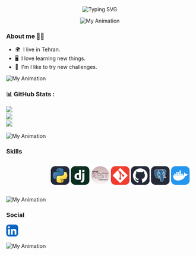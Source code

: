 <div align="center">
  <img src="https://readme-typing-svg.herokuapp.com?font=Fira+Code&size=30&pause=1000&color=00FFFF&center=true&vCenter=true&width=800&lines=Hello%2C+I'm+Loghman+Moradi+;I+am+a+Python+programmer;" alt="Typing SVG" />
</div>

<div align="center">
  
![My Animation](https://user-images.githubusercontent.com/74038190/212750147-854a394f-fee9-4080-9770-78a4b7ece53f.gif)

</div>




### About me 👨‍💻

- 🌍  I live in Tehran.
- 🖥️  I love learning new things.
- 🧠  I'm I like to try new challenges.


![My Animation](https://user-images.githubusercontent.com/74038190/212284115-f47cd8ff-2ffb-4b04-b5bf-4d1c14c0247f.gif)


 ### 📊 GitHub Stats :

![](https://github-readme-stats.vercel.app/api?username=Loghman-Moradi&theme=radical&hide_border=false&include_all_commits=false&count_private=false)<br/>
![](https://github-readme-streak-stats.herokuapp.com/?user=Loghman-Moradi&theme=radical&hide_border=false)<br/>
![](https://github-readme-stats.vercel.app/api/top-langs/?username=Loghman-Moradi&theme=radical&hide_border=false&include_all_commits=false&count_private=false&layout=compact)

![My Animation](https://user-images.githubusercontent.com/74038190/212284115-f47cd8ff-2ffb-4b04-b5bf-4d1c14c0247f.gif)

### Skills

<div style="text-align: right;">
<p style="display: inline-block; margin-right: 10px;">
    <a href="https://www.python.org/" target="_blank" rel="noreferrer"><img src="https://github.com/tandpfun/skill-icons/blob/main/icons/Python-Dark.svg" width="50" height="50"/></a>
    <a href="https://www.djangoproject.com/" target="_blank" rel="noreferrer"><img src="https://github.com/tandpfun/skill-icons/blob/main/icons/Django.svg" width="50" height="50"/></a>
    <a href="https://www.django-rest-framework.org/" target="_blank" rel="noreferrer"><img src="https://github.com/Loghman-Moradi/Loghman-Moradi/blob/main/cropped_image%20(1).png?raw=true" width="50" height="50"/></a>
    <a href="https://git-scm.com/" target="_blank" rel="noreferrer"><img src="https://github.com/tandpfun/skill-icons/blob/main/icons/Git.svg" width="50" height="50"/></a>
    <a href="https://github.com"><img src="https://github.com/tandpfun/skill-icons/blob/main/icons/Github-Dark.svg" width="50" height="50"/></a>
    <a href="https://www.postgresql.org/"><img src="https://github.com/tandpfun/skill-icons/blob/main/icons/PostgreSQL-Dark.svg" width="50" height="50"/></a>
    <a href="https://hub.docker.com/"><img src="https://github.com/tandpfun/skill-icons/blob/main/icons/Docker.svg" width="50" height="50"/></a>
</p>
</div>

![My Animation](https://user-images.githubusercontent.com/74038190/212284115-f47cd8ff-2ffb-4b04-b5bf-4d1c14c0247f.gif)

### Social

<p align="left">
    <a href="https://www.linkedin.com/in/loghman-moradi79" target="_blank" rel="noreferrer"><img src="https://github.com/tandpfun/skill-icons/blob/main/icons/LinkedIn.svg" width="32" height="32" /></a>
</p>

![My Animation](https://user-images.githubusercontent.com/74038190/212284115-f47cd8ff-2ffb-4b04-b5bf-4d1c14c0247f.gif)
